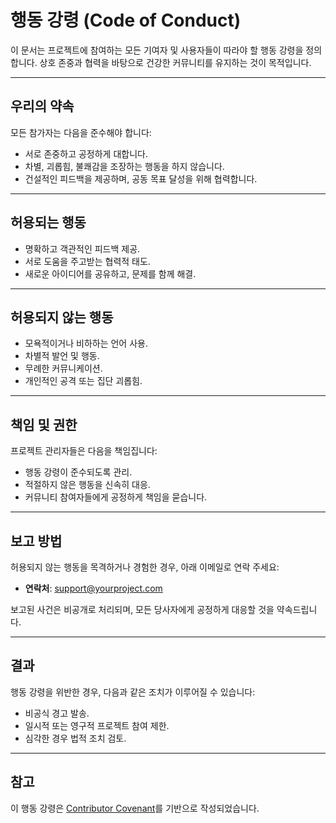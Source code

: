 # 행동 강령 (Code of Conduct)

이 문서는 프로젝트에 참여하는 모든 기여자 및 사용자들이 따라야 할 행동 강령을 정의합니다. 상호 존중과 협력을 바탕으로 건강한 커뮤니티를 유지하는 것이 목적입니다.

---

## 우리의 약속
모든 참가자는 다음을 준수해야 합니다:
- 서로 존중하고 공정하게 대합니다.
- 차별, 괴롭힘, 불쾌감을 조장하는 행동을 하지 않습니다.
- 건설적인 피드백을 제공하며, 공동 목표 달성을 위해 협력합니다.

---

## 허용되는 행동
- 명확하고 객관적인 피드백 제공.
- 서로 도움을 주고받는 협력적 태도.
- 새로운 아이디어를 공유하고, 문제를 함께 해결.

---

## 허용되지 않는 행동
- 모욕적이거나 비하하는 언어 사용.
- 차별적 발언 및 행동.
- 무례한 커뮤니케이션.
- 개인적인 공격 또는 집단 괴롭힘.

---

## 책임 및 권한
프로젝트 관리자들은 다음을 책임집니다:
- 행동 강령이 준수되도록 관리.
- 적절하지 않은 행동을 신속히 대응.
- 커뮤니티 참여자들에게 공정하게 책임을 묻습니다.

---

## 보고 방법
허용되지 않는 행동을 목격하거나 경험한 경우, 아래 이메일로 연락 주세요:
- **연락처**: support@yourproject.com

보고된 사건은 비공개로 처리되며, 모든 당사자에게 공정하게 대응할 것을 약속드립니다.

---

## 결과
행동 강령을 위반한 경우, 다음과 같은 조치가 이루어질 수 있습니다:
- 비공식 경고 발송.
- 일시적 또는 영구적 프로젝트 참여 제한.
- 심각한 경우 법적 조치 검토.

---

## 참고
이 행동 강령은 [Contributor Covenant](https://www.contributor-covenant.org/)를 기반으로 작성되었습니다.
